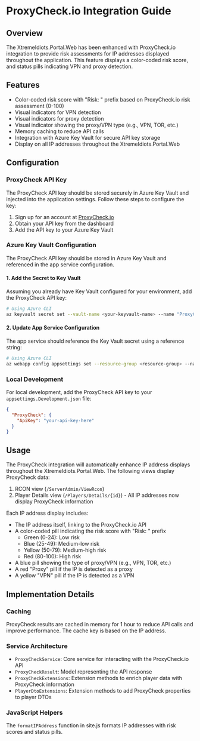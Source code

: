 # ProxyCheck.io Integration Guide

## Overview

The XtremeIdiots.Portal.Web has been enhanced with ProxyCheck.io integration to provide risk assessments for IP addresses displayed throughout the application. This feature displays a color-coded risk score, and status pills indicating VPN and proxy detection.

## Features

- Color-coded risk score with "Risk: " prefix based on ProxyCheck.io risk assessment (0-100)
- Visual indicators for VPN detection
- Visual indicators for proxy detection
- Visual indicator showing the proxy/VPN type (e.g., VPN, TOR, etc.)
- Memory caching to reduce API calls
- Integration with Azure Key Vault for secure API key storage
- Display on all IP addresses throughout the XtremeIdiots.Portal.Web

## Configuration

### ProxyCheck API Key

The ProxyCheck API key should be stored securely in Azure Key Vault and injected into the application settings. Follow these steps to configure the key:

1. Sign up for an account at [ProxyCheck.io](https://proxycheck.io/)
2. Obtain your API key from the dashboard
3. Add the API key to your Azure Key Vault

### Azure Key Vault Configuration

The ProxyCheck API key should be stored in Azure Key Vault and referenced in the app service configuration.

#### 1. Add the Secret to Key Vault

Assuming you already have Key Vault configured for your environment, add the ProxyCheck API key:

```bash
# Using Azure CLI
az keyvault secret set --vault-name <your-keyvault-name> --name "ProxyCheck--ApiKey" --value "<your-proxycheck-api-key>"
```

#### 2. Update App Service Configuration

The app service should reference the Key Vault secret using a reference string:

```bash
# Using Azure CLI
az webapp config appsettings set --resource-group <resource-group> --name <app-service-name> --settings "ProxyCheck:ApiKey=@Microsoft.KeyVault(SecretUri=https://<your-keyvault>.vault.azure.net/secrets/ProxyCheck--ApiKey)"
```

### Local Development

For local development, add the ProxyCheck API key to your `appsettings.Development.json` file:

```json
{
  "ProxyCheck": {
    "ApiKey": "your-api-key-here"
  }
}
```

## Usage

The ProxyCheck integration will automatically enhance IP address displays throughout the XtremeIdiots.Portal.Web. The following views display ProxyCheck data:

1. RCON view (`/ServerAdmin/ViewRcon`)
2. Player Details view (`/Players/Details/{id}`) - All IP addresses now display ProxyCheck information

Each IP address display includes:

- The IP address itself, linking to the ProxyCheck.io API
- A color-coded pill indicating the risk score with "Risk: " prefix
  - Green (0-24): Low risk
  - Blue (25-49): Medium-low risk
  - Yellow (50-79): Medium-high risk
  - Red (80-100): High risk
- A blue pill showing the type of proxy/VPN (e.g., VPN, TOR, etc.)
- A red "Proxy" pill if the IP is detected as a proxy
- A yellow "VPN" pill if the IP is detected as a VPN

## Implementation Details

### Caching

ProxyCheck results are cached in memory for 1 hour to reduce API calls and improve performance. The cache key is based on the IP address.

### Service Architecture

- `ProxyCheckService`: Core service for interacting with the ProxyCheck.io API
- `ProxyCheckResult`: Model representing the API response
- `ProxyCheckExtensions`: Extension methods to enrich player data with ProxyCheck information
- `PlayerDtoExtensions`: Extension methods to add ProxyCheck properties to player DTOs

### JavaScript Helpers

The `formatIPAddress` function in site.js formats IP addresses with risk scores and status pills.
